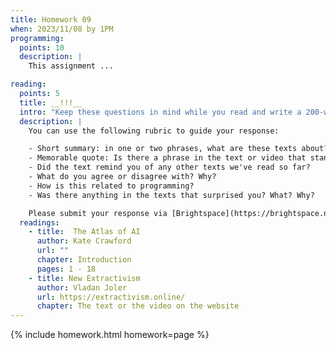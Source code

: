 ```yaml
---
title: Homework 09
when: 2023/11/08 by 1PM
programming:
  points: 10
  description: |
    This assignment ...

reading:
  points: 5
  title: __!!!__
  intro: "Keep these questions in mind while you read and write a 200-word response to the following:"
  description: |
    You can use the following rubric to guide your response:

    - Short summary: in one or two phrases, what are these texts about?
    - Memorable quote: Is there a phrase in the text or video that stands out or captures their main idea?
    - Did the text remind you of any other texts we've read so far?
    - What do you agree or disagree with? Why?
    - How is this related to programming?
    - Was there anything in the texts that surprised you? What? Why?

    Please submit your response via [Brightspace](https://brightspace.nyu.edu/d2l/home/312200).
  readings:
    - title:  The Atlas of AI
      author: Kate Crawford
      url: ""
      chapter: Introduction
      pages: 1 - 18
    - title: New Extractivism
      author: Vladan Joler
      url: https://extractivism.online/
      chapter: The text or the video on the website
---
```

{% include homework.html homework=page %}

